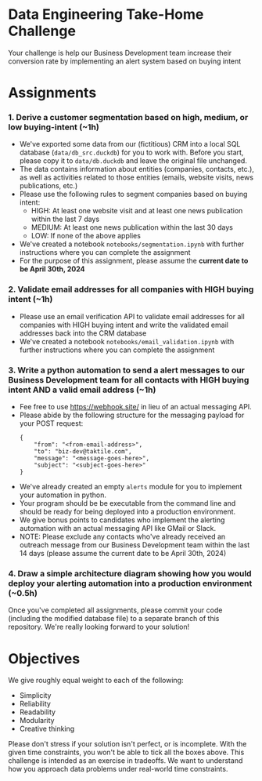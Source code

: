 # Data Engineering Take-Home Challenge

Your challenge is help our Business Development team increase their conversion rate by implementing an alert system based on buying intent

# Assignments

### 1. Derive a customer segmentation based on high, medium, or low buying-intent (~1h)

- We've exported some data from our (fictitious) CRM into a local SQL database (`data/db_src.duckdb`) for you to work with. Before you start, please copy it to `data/db.duckdb` and leave the original file unchanged.
- The data contains information about entities (companies, contacts, etc.), as well as activities related to those entities (emails, website visits, news publications, etc.)
- Please use the following rules to segment companies based on buying intent:
  - HIGH: At least one website visit and at least one news publication within the last 7 days
  - MEDIUM: At least one news publication within the last 30 days
  - LOW: If none of the above applies
- We've created a notebook `notebooks/segmentation.ipynb` with further instructions where you can complete the assignment
- For the purpose of this assignment, please assume the **current date to be April 30th, 2024**

### 2. Validate email addresses for all companies with HIGH buying intent (~1h)

- Please use an email verification API to validate email addresses for all companies with HIGH buying intent and write the validated email addresses back into the CRM database
- We've created a notebook `notebooks/email_validation.ipynb` with further instructions where you can complete the assignment

### 3. Write a python automation to send a alert messages to our Business Development team for all contacts with HIGH buying intent AND a valid email address (~1h)

- Fee free to use https://webhook.site/ in lieu of an actual messaging API.
- Please abide by the following structure for the messaging payload for your POST request:
  ```
  {
      "from": "<from-email-address>",
      "to": "biz-dev@taktile.com",
      "message": "<message-goes-here>",
      "subject": "<subject-goes-here>"
  }
  ```
- We've already created an empty `alerts` module for you to implement your automation in python.
- Your program should be be executable from the command line and should be ready for being deployed into a production environment.
- We give bonus points to candidates who implement the alerting automation with an actual messaging API like GMail or Slack.
- NOTE: Please exclude any contacts who've already received an outreach message from our Business Development team within the last 14 days (please assume the current date to be April 30th, 2024)

### 4. Draw a simple architecture diagram showing how you would deploy your alerting automation into a production environment (~0.5h)

Once you've completed all assignments, please commit your code (including the modified database file) to a separate branch of this repository. We're really looking forward to your solution!

# Objectives

We give roughly equal weight to each of the following:

- Simplicity
- Reliability
- Readability
- Modularity
- Creative thinking

Please don't stress if your solution isn't perfect, or is incomplete. With the given time constraints, you won't be able to tick all the boxes above. This challenge is intended as an exercise in tradeoffs. We want to understand how you approach data problems under real-world time constraints.

